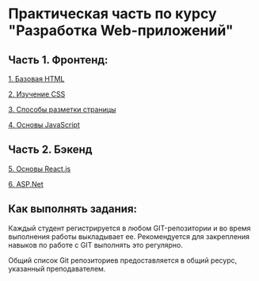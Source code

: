 # Практическая часть по курсу "Разработка Web-приложений"

## Часть 1. Фронтенд:

[1. Базовая HTML](/01/readme.md)

[2. Изучение CSS](/02/readme.md)

[3. Способы разметки страницы](/03/readme.md)

[4. Основы JavaScript](/04/readme.md)

## Часть 2. Бэкенд

[5. Основы React.js](/05/readme.md)

[6. ASP.Net](/06/readme.md)


<!--
[5. Node.js]

[6. PHP]

[8. REST]

[9. Mobile]
 -->
## Как выполнять задания:

Каждый студент регистрируется в любом GIT-репозитории и во время выполнения работы выкладывает ее. Рекомендуется для закрепления навыков по работе с GIT выполнять это регулярно.

Общий список Git репозиториев предоставляется в общий ресурс, указанный преподавателем.